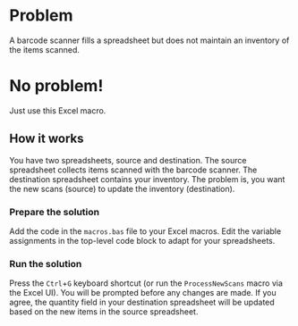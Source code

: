 # Problem
A barcode scanner fills a spreadsheet but does not maintain an inventory of the items scanned.

# No problem!
Just use this Excel macro.

## How it works
You have two spreadsheets, source and destination. The source spreadsheet collects items scanned with the barcode scanner. The destination spreadsheet contains your inventory. The problem is, you want the new scans (source) to update the inventory (destination).

### Prepare the solution
Add the code in the `macros.bas` file to your Excel macros.
Edit the variable assignments in the top-level code block to adapt for your spreadsheets.

### Run the solution
Press the `Ctrl`+`G` keyboard shortcut (or run the `ProcessNewScans` macro via the Excel UI). You will be prompted before any changes are made. If you agree, the quantity field in your destination spreadsheet will be updated based on the new items in the source spreadsheet.

